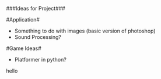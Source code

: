 ###Ideas for Project###

#Application#
 - Something to do with images (basic version of photoshop)
 - Sound Processing?

#Game Ideas#
 - Platformer in python?


hello
